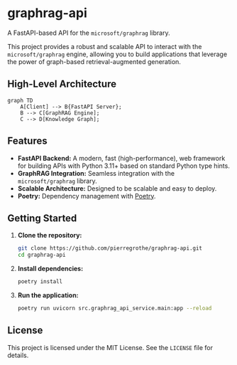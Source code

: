 # graphrag-api

A FastAPI-based API for the `microsoft/graphrag` library.

This project provides a robust and scalable API to interact with the `microsoft/graphrag` engine, allowing you to build applications that leverage the power of graph-based retrieval-augmented generation.

## High-Level Architecture

```mermaid
graph TD
    A[Client] --> B{FastAPI Server};
    B --> C[GraphRAG Engine];
    C --> D[Knowledge Graph];
```

## Features

*   **FastAPI Backend:** A modern, fast (high-performance), web framework for building APIs with Python 3.11+ based on standard Python type hints.
*   **GraphRAG Integration:** Seamless integration with the `microsoft/graphrag` library.
*   **Scalable Architecture:** Designed to be scalable and easy to deploy.
*   **Poetry:** Dependency management with [Poetry](https://python-poetry.org/).

## Getting Started

1.  **Clone the repository:**
    ```bash
    git clone https://github.com/pierregrothe/graphrag-api.git
    cd graphrag-api
    ```

2.  **Install dependencies:**
    ```bash
    poetry install
    ```

3.  **Run the application:**
    ```bash
    poetry run uvicorn src.graphrag_api_service.main:app --reload
    ```

## License

This project is licensed under the MIT License. See the `LICENSE` file for details.